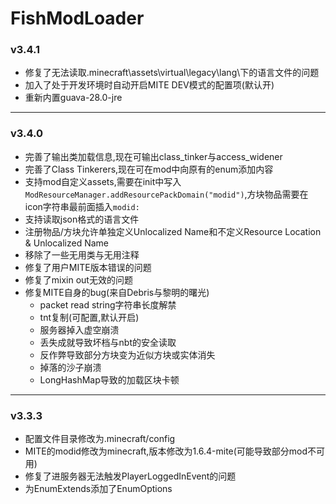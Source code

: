 # FishModLoader

### v3.4.1
* 修复了无法读取.minecraft\assets\virtual\legacy\lang\下的语言文件的问题
* 加入了处于开发环境时自动开启MITE DEV模式的配置项(默认开)
* 重新内置guava-28.0-jre

---

### v3.4.0
* 完善了输出类加载信息,现在可输出class_tinker与access_widener
* 完善了Class Tinkerers,现在可在mod中向原有的enum添加内容
* 支持mod自定义assets,需要在init中写入`ModResourceManager.addResourcePackDomain("modid")`,方块物品需要在icon字符串最前面插入`modid:`
* 支持读取json格式的语言文件
* 注册物品/方块允许单独定义Unlocalized Name和不定义Resource Location & Unlocalized Name
* 移除了一些无用类与无用注释
* 修复了用户MITE版本错误的问题
* 修复了mixin out无效的问题
* 修复MITE自身的bug(来自Debris与黎明的曙光)
  * packet read string字符串长度解禁
  * tnt复制(可配置,默认开启)
  * 服务器掉入虚空崩溃
  * 丢失成就导致坏档与nbt的安全读取
  * 反作弊导致部分方块变为近似方块或实体消失
  * 掉落的沙子崩溃
  * LongHashMap导致的加载区块卡顿

---

### v3.3.3
* 配置文件目录修改为.minecraft/config
* MITE的modid修改为minecraft,版本修改为1.6.4-mite(可能导致部分mod不可用)
* 修复了进服务器无法触发PlayerLoggedInEvent的问题
* 为EnumExtends添加了EnumOptions